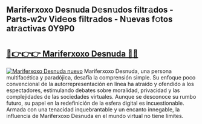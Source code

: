 ## Mariferxoxo Desnuda D𝚎sn𝚞dos filtr𝚊dos - Parts-w2v Vid𝚎os filtr𝚊dos - N𝚞evas f𝚘tos atr𝚊ctivas 0Y9P0

# <h2><a href="http://mb2pezc.tromn.icu/?c=Mariferxoxo+Desnuda">🔗👉👉👉 Mariferxoxo Desnuda 🔗🔗</a></h2>

[![Mariferxoxo Desnuda nuevo](https://i.imgur.com/pEAQMta.gif)](http://mb2pezc.tromn.icu/?c=Mariferxoxo+Desnuda)
Mariferxoxo Desnuda, una persona multifacética y paradójica, desafía la comprensión simple. Su enfoque poco convencional de la autorrepresentación en línea ha atraído y ofendido a los espectadores, estimulando debates sobre moralidad, privacidad y las complejidades de las sociedades virtuales. Aunque se desconoce su rumbo futuro, su papel en la redefinición de la esfera digital es incuestionable. Armada con una tenacidad inquebrantable y un encanto innegable, la influencia de Mariferxoxo Desnuda en el mundo virtual no tiene límites.

